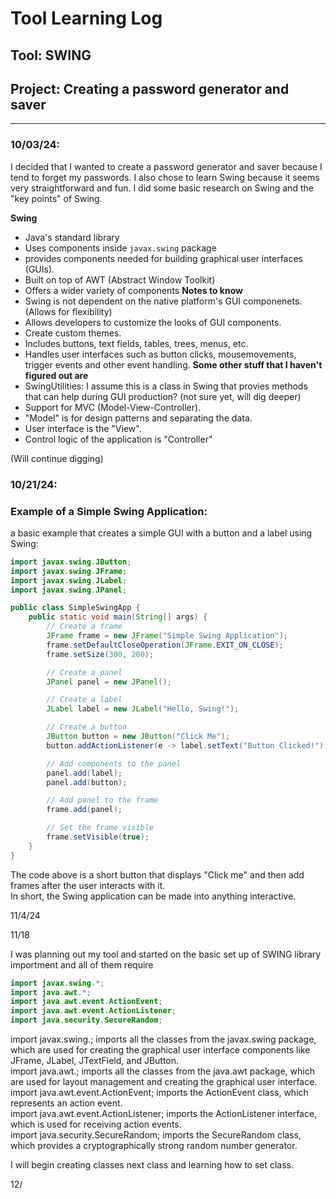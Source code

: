 # Tool Learning Log

## Tool: **SWING**

## Project: **Creating a password generator and saver**

---

### 10/03/24:
I decided that I wanted to create a password generator and saver because I tend to forget my passwords. I also chose to learn Swing because it seems very straightforward and fun. I did some basic research on Swing and the "key points" of Swing.

**Swing**
- Java's standard library
- Uses components inside `javax.swing` package
- provides components needed for building graphical user interfaces (GUIs).
- Built on top of AWT (Abstract Window Toolkit)
- Offers a wider variety of components
**Notes to know**
- Swing is not dependent on the native platform's GUI componenets. (Allows for flexibility)
- Allows developers to customize the looks of GUI components.
- Create custom themes.
- Includes buttons, text fields, tables, trees, menus, etc.
- Handles user interfaces such as button clicks, mousemovements, trigger events and other event handling.
**Some other stuff that I haven't figured out are**
- SwingUtilities: I assume this is a class in Swing that provies methods that can help during GUI production? (not sure yet, will dig deeper)
- Support for MVC (Model-View-Controller).
- "Model" is for design patterns and separating the data.
- User interface is the "View".
- Control logic of the application is "Controller"

(Will continue digging)


### 10/21/24:

### Example of a Simple Swing Application:
a basic example that creates a simple GUI with a button and a label using Swing:

```java
import javax.swing.JButton;
import javax.swing.JFrame;
import javax.swing.JLabel;
import javax.swing.JPanel;

public class SimpleSwingApp {
    public static void main(String[] args) {
        // Create a frame
        JFrame frame = new JFrame("Simple Swing Application");
        frame.setDefaultCloseOperation(JFrame.EXIT_ON_CLOSE);
        frame.setSize(300, 200);

        // Create a panel
        JPanel panel = new JPanel();

        // Create a label
        JLabel label = new JLabel("Hello, Swing!");

        // Create a button
        JButton button = new JButton("Click Me");
        button.addActionListener(e -> label.setText("Button Clicked!"));

        // Add components to the panel
        panel.add(label);
        panel.add(button);

        // Add panel to the frame
        frame.add(panel);

        // Set the frame visible
        frame.setVisible(true);
    }
}
```

The code above is a short button that displays "Click me" and then add frames after the user interacts with it. <br>
In short, the Swing application can be made into anything interactive.


11/4/24

11/18

I was planning out my tool and started on the basic set up of SWING library importment and all of them require
```java
import javax.swing.*;
import java.awt.*;
import java.awt.event.ActionEvent;
import java.awt.event.ActionListener;
import java.security.SecureRandom;
```
import javax.swing.; imports all the classes from the javax.swing package, which are used for creating the graphical user interface components like JFrame, JLabel, JTextField, and JButton.<br>
import java.awt.; imports all the classes from the java.awt package, which are used for layout management and creating the graphical user interface. <br>
import java.awt.event.ActionEvent; imports the ActionEvent class, which represents an action event.<br>
import java.awt.event.ActionListener; imports the ActionListener interface, which is used for receiving action events. <br>
import java.security.SecureRandom; imports the SecureRandom class, which provides a cryptographically strong random number generator.

I will begin creating classes next class and learning how to set class.


12/